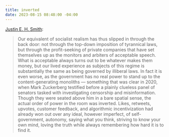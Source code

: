 ```yaml
---
title: inverted
date: 2023-08-15 08:48:00 -04:00
---
```


[Justin E. H. Smith](https://harpers.org/archive/2023/09/my-generation/):

>Our equivalent of socialist realism has thus slipped in through the back door: not through the top-down imposition of tyrannical laws, but through the profit-seeking of private companies that have set themselves up as the monitors and arbiters of acceptable speech. What is acceptable always turns out to be whatever makes them money, but our lived experience as subjects of this regime is substantially the same as being governed by illiberal laws. In fact it is even worse, as the government has no real power to stand up to the content-generating monoliths — something that was clear in 2020, when Mark Zuckerberg testified before a plainly clueless panel of senators tasked with investigating censorship and misinformation. Though they were seated above him in a bare spatial sense, the actual order of power in the room was inverted. Likes, retweets, upvotes, customer feedback, and algorithmic incentivization had already won out over any ideal, however imperfect, of self-government, autonomy, saying what you think, striving to know your own mind, loving the truth while always remembering how hard it is to find it.
